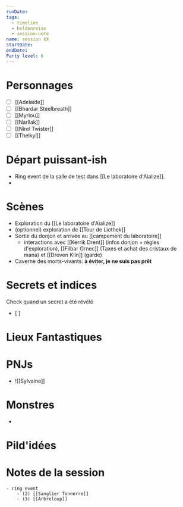 ```yaml
---
runDate: 
tags:
  - timeline
  - heldenreise
  - session-note
name: session XX
startDate: 
endDate:
Party level: 6
---
```



# Personnages
- [ ] [[Adelaïde]]
- [ ] [[Bhardar Steelbreath]]
- [ ] [[Myrlou]]
- [ ] [[Narllak]]
- [ ] [[Nirel Twister]]
- [ ] [[Thelkyl]]

# Départ puissant-ish
- Ring event de la salle de test dans [[Le laboratoire d'Aialize]].
- 

# Scènes
- Exploration du [[Le laboratoire d'Aialize]]
- (optionnel) exploration de [[Tour de Liothek]]
- Sortie du donjon et arrivée au [[campement du laboratoire]]
	- interactions avec [[Kerrik Drent]] (infos donjon + règles d'exploration), [[Filbar Ornec]] (Taxes et achat des cristaux de mana) et [[Droven Kiln]] (garde)
- Caverne des morts-vivants: **à éviter, je ne suis pas prêt**

# Secrets et indices
Check quand un secret a été révélé
- [ ] 

# Lieux Fantastiques


# PNJs
- ![[Sylvaine]]

# Monstres
- 


# Pild'idées
> 

# Notes de la session

```
- ring event 
	- (2) [[Sanglier Tonnerre]]
	- (3) [[Arbreloup]]
```
